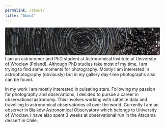 ```yaml
---
permalink: /about/
title: "About"
---
```

![title](../assets/images/background.jpg)
I am an astronomer and PhD student at Astronomical Institute at University of Wroclaw (Poland). Although PhD studies take most of my time, I am trying to find some moments for photography. Mostly I am interested in astrophotography (obviously) but in my gallery day-time photographs also can be found. 

In my work I am mostly interested in pulsating stars. Following my passion for photography and observations, I decided to pursue a career in observational astronomy. This involves working with sattelite data and travelling to astronomical observatories all over the world. Currently I am an observer in Bialków Astronomical Observatory which belongs to University of Wroclaw. I have also spent 3 weeks at observational run in the Atacama dessert in Chile.